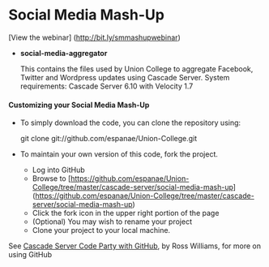 # Social Media Mash-Up #

[View the webinar] (http://bit.ly/smmashupwebinar)

* **social-media-aggregator**
	
	This contains the files used by Union College to aggregate Facebook, Twitter and Wordpress updates using Cascade Server.
	System requirements: Cascade Server 6.10 with Velocity 1.7

####  Customizing your Social Media Mash-Up ####

* To simply download the code, you can clone the repository using:

	git clone git://github.com/espanae/Union-College.git

* To maintain your own version of this code, fork the project.
	* Log into GitHub
	* Browse to [https://github.com/espanae/Union-College/tree/master/cascade-server/social-media-mash-up] (https://github.com/espanae/Union-College/tree/master/cascade-server/social-media-mash-up)
	* Click the fork icon in the upper right portion of the page
	* (Optional) You may wish to rename your project
	* Clone your project to your local machine.
	
See [Cascade Server Code Party with GitHub](http://www.hannonhill.com/news/conference/2010/videos/Cascade-Server-Code-Party-with-Github.html), by Ross Williams, for more on using GitHub 
